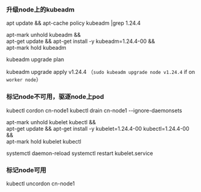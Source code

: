 ### 升级node上的kubeadm
apt update && apt-cache policy kubeadm |grep 1.24.4

apt-mark unhold kubeadm && \
apt-get update && apt-get install -y kubeadm=1.24.4-00 && \
apt-mark hold kubeadm

kubeadm upgrade plan

kubeadm upgrade apply v1.24.4 （`sudo kubeadm upgrade node v1.24.4` if on `worker node`）

### 标记node不可用，驱逐node上pod
kubectl cordon cn-node1
kubectl drain cn-node1 --ignore-daemonsets

apt-mark unhold kubelet kubectl && \
apt-get update && apt-get install -y kubelet=1.24.4-00 kubectl=1.24.4-00 && \
apt-mark hold kubelet kubectl

systemctl daemon-reload
systemctl restart kubelet.service

### 标记node可用
kubectl uncordon cn-node1

  